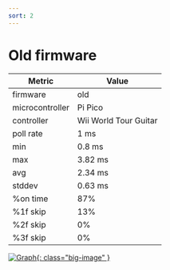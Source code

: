 ```yaml
---
sort: 2
---
```

# Old firmware

| Metric          | Value                 |
| --------------- | --------------------- |
| firmware        | old                   |
| microcontroller | Pi Pico               |
| controller      | Wii World Tour Guitar |
| poll rate       | 1 ms                  |
| min             | 0.8 ms                |
| max             | 3.82 ms               |
| avg             | 2.34 ms               |
| stddev          | 0.63 ms               |
| %on time        | 87%                   |
| %1f skip        | 13%                   |
| %2f skip        | 0%                    |
| %3f skip        | 0%                    |

[![Graph](../../assets/images/results/ardwiino_wt_n.png){: class="big-image" }](../../assets/images/results/ardwiino_wt_n.png)
